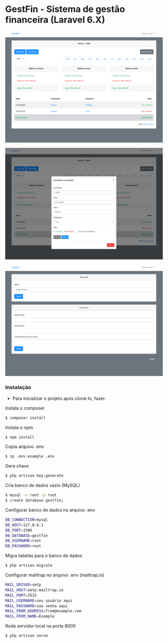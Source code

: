 # GestFin - Sistema de gestão financeira (Laravel 6.X)

![alt test](screenshots/1.png)

![alt test](screenshots/2.png)

![alt test](screenshots/3.png)


### Instalação

- Para inicializar o projeto após cloná-lo, fazer:

Instala o composer
```bash
$ composer install
```

Instala o npm
```bash
$ npm install
```

Copia arquivo .env
```bash
$ cp .env.example .env
```

Gera chave
```bash
$ php artisan key:generate
```

Cria banco de dados vazio (MySQL)
```bash
$ mysql -u root -p root
$ create database gestfin;
```

Configurar banco de dados no arquivo .env
```bash
DB_CONNECTION=mysql
DB_HOST=127.0.0.1
DB_PORT=3306
DB_DATABASE=gestfin
DB_USERNAME=root
DB_PASSWORD=root
```

Migra tabelas para o banco de dados
```bash
$ php artisan migrate
```

Configurar mailtrap no arquivo .env (mailtrap.io)
```bash
MAIL_DRIVER=smtp
MAIL_HOST=smtp.mailtrap.io
MAIL_PORT=2525
MAIL_USERNAME=seu usuário aqui
MAIL_PASSWORD=sua senha aqui
MAIL_FROM_ADDRESS=from@example.com
MAIL_FROM_NAME=Example
```

Roda servidor local na porta 8000
```bash
$ php artisan serve
```
